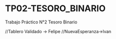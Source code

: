 # TP02-TESORO_BINARIO
Trabajo Práctico N°2 Tesoro Binario

//Tablero Validado -> Felipe 
//NuevaEsperanza->Ivan
